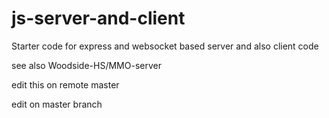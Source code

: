 # js-server-and-client

Starter code for express and websocket based server and also client code

see also Woodside-HS/MMO-server

edit this on remote master

edit on master branch
